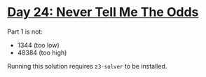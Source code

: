 # [Day 24: Never Tell Me The Odds](https://adventofcode.com/2023/day/24)

Part 1 is not:
* 1344 (too low)
* 48384 (too high)

Running this solution requires `z3-solver` to be installed.